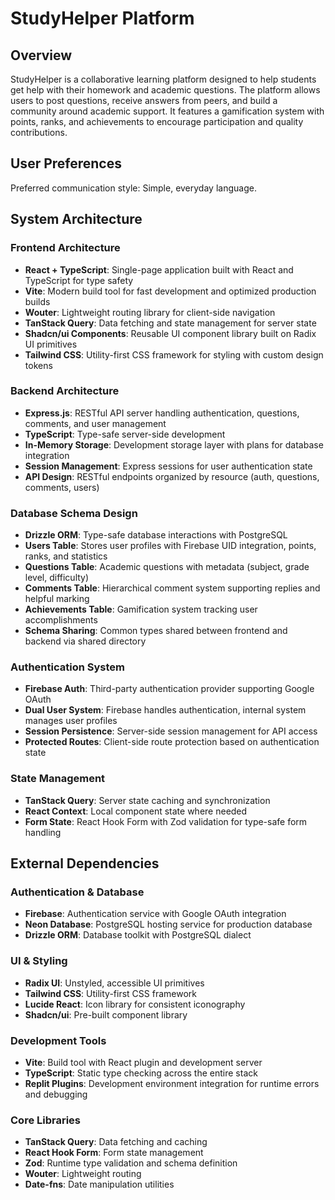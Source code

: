 # StudyHelper Platform

## Overview

StudyHelper is a collaborative learning platform designed to help students get help with their homework and academic questions. The platform allows users to post questions, receive answers from peers, and build a community around academic support. It features a gamification system with points, ranks, and achievements to encourage participation and quality contributions.

## User Preferences

Preferred communication style: Simple, everyday language.

## System Architecture

### Frontend Architecture
- **React + TypeScript**: Single-page application built with React and TypeScript for type safety
- **Vite**: Modern build tool for fast development and optimized production builds
- **Wouter**: Lightweight routing library for client-side navigation
- **TanStack Query**: Data fetching and state management for server state
- **Shadcn/ui Components**: Reusable UI component library built on Radix UI primitives
- **Tailwind CSS**: Utility-first CSS framework for styling with custom design tokens

### Backend Architecture
- **Express.js**: RESTful API server handling authentication, questions, comments, and user management
- **TypeScript**: Type-safe server-side development
- **In-Memory Storage**: Development storage layer with plans for database integration
- **Session Management**: Express sessions for user authentication state
- **API Design**: RESTful endpoints organized by resource (auth, questions, comments, users)

### Database Schema Design
- **Drizzle ORM**: Type-safe database interactions with PostgreSQL
- **Users Table**: Stores user profiles with Firebase UID integration, points, ranks, and statistics
- **Questions Table**: Academic questions with metadata (subject, grade level, difficulty)
- **Comments Table**: Hierarchical comment system supporting replies and helpful marking
- **Achievements Table**: Gamification system tracking user accomplishments
- **Schema Sharing**: Common types shared between frontend and backend via shared directory

### Authentication System
- **Firebase Auth**: Third-party authentication provider supporting Google OAuth
- **Dual User System**: Firebase handles authentication, internal system manages user profiles
- **Session Persistence**: Server-side session management for API access
- **Protected Routes**: Client-side route protection based on authentication state

### State Management
- **TanStack Query**: Server state caching and synchronization
- **React Context**: Local component state where needed
- **Form State**: React Hook Form with Zod validation for type-safe form handling

## External Dependencies

### Authentication & Database
- **Firebase**: Authentication service with Google OAuth integration
- **Neon Database**: PostgreSQL hosting service for production database
- **Drizzle ORM**: Database toolkit with PostgreSQL dialect

### UI & Styling
- **Radix UI**: Unstyled, accessible UI primitives
- **Tailwind CSS**: Utility-first CSS framework
- **Lucide React**: Icon library for consistent iconography
- **Shadcn/ui**: Pre-built component library

### Development Tools
- **Vite**: Build tool with React plugin and development server
- **TypeScript**: Static type checking across the entire stack
- **Replit Plugins**: Development environment integration for runtime errors and debugging

### Core Libraries
- **TanStack Query**: Data fetching and caching
- **React Hook Form**: Form state management
- **Zod**: Runtime type validation and schema definition
- **Wouter**: Lightweight routing
- **Date-fns**: Date manipulation utilities